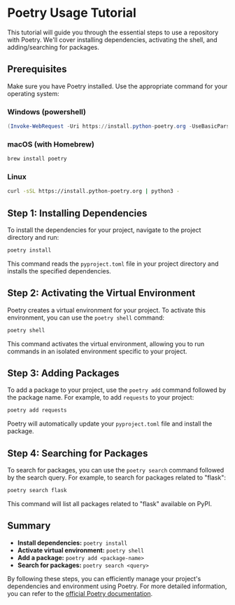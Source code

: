 # Poetry Usage Tutorial

This tutorial will guide you through the essential steps to use a repository with Poetry. We'll cover installing dependencies, activating the shell, and adding/searching for packages.

## Prerequisites

Make sure you have Poetry installed. Use the appropriate command for your operating system:

### Windows (powershell)

```powershell
(Invoke-WebRequest -Uri https://install.python-poetry.org -UseBasicParsing).Content | python -
```

### macOS (with Homebrew)

```bash
brew install poetry
```

### Linux

```bash
curl -sSL https://install.python-poetry.org | python3 -
```

## Step 1: Installing Dependencies

To install the dependencies for your project, navigate to the project directory and run:

```bash
poetry install
```

This command reads the `pyproject.toml` file in your project directory and installs the specified dependencies.

## Step 2: Activating the Virtual Environment

Poetry creates a virtual environment for your project. To activate this environment, you can use the `poetry shell` command:

```bash
poetry shell
```

This command activates the virtual environment, allowing you to run commands in an isolated environment specific to your project.

## Step 3: Adding Packages

To add a package to your project, use the `poetry add` command followed by the package name. For example, to add `requests` to your project:

```bash
poetry add requests
```

Poetry will automatically update your `pyproject.toml` file and install the package.

## Step 4: Searching for Packages

To search for packages, you can use the `poetry search` command followed by the search query. For example, to search for packages related to "flask":

```bash
poetry search flask
```

This command will list all packages related to "flask" available on PyPI.

## Summary

- **Install dependencies:** `poetry install`
- **Activate virtual environment:** `poetry shell`
- **Add a package:** `poetry add <package-name>`
- **Search for packages:** `poetry search <query>`

By following these steps, you can efficiently manage your project's dependencies and environment using Poetry. For more detailed information, you can refer to the [official Poetry documentation](https://python-poetry.org/docs/).
